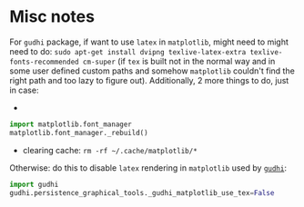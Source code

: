 # Misc notes

For `gudhi` package, if want to use `latex` in `matplotlib`, might need to might need to do: `sudo apt-get install dvipng texlive-latex-extra texlive-fonts-recommended cm-super` (if `tex` is built not in the normal way and in some user defined custom paths and somehow `matplotlib` couldn't find the right path and too lazy to figure out). Additionally, 2 more things to do, just in case:

- 
``` python
import matplotlib.font_manager
matplotlib.font_manager._rebuild()
```
- clearing cache: `rm -rf ~/.cache/matplotlib/*`

Otherwise: do this to disable `latex` rendering in `matplotlib` used by [`gudhi`](https://gudhi.inria.fr/python/latest/installation.html#latex):

``` python
import gudhi
gudhi.persistence_graphical_tools._gudhi_matplotlib_use_tex=False
```